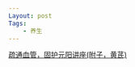```yaml
---
Layout: post
Tags: 
    - 养生
---
```

[疏通血管，固护元阳讲座(附子，黄芪)](https://www.canva.cn/design/DAFRFj4pXYI/watch)
